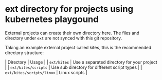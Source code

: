 # ext directory for projects using kubernetes playgound

External projects can create their own directory here.
The files and directory under `ext` are not synced with this git
repository.

Taking an example external project called kites, this is the recommended
directory structure:

| Directory   | Usage |
| `ext/kites` | Use a separated directory for your project |
| `ext/kites/scripts` | Use sub directory for different script types |
| `ext/kites/scripts/linux` | Linux scripts |
